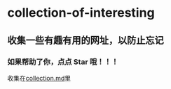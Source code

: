 # collection-of-interesting

## 收集一些有趣有用的网址，以防止忘记

### 如果帮助了你，点点 Star 哦！！！

收集在[collection.md](/collection.md)里
